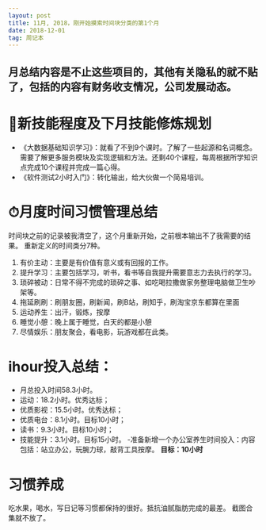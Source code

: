 ```yaml
---
layout: post
title: 11月, 2018，刚开始摸索时间块分类的第1个月
date: 2018-12-01
tag: 周记本
---
```

## 月总结内容是不止这些项目的，其他有关隐私的就不贴了，包括的内容有财务收支情况，公司发展动态。

# 🏹新技能程度及下月技能修炼规划
* 《大数据基础知识学习》：就看了不到9个课时。了解了一些起源和名词概念。需要了解更多服务模块及实现逻辑和方法。还剩40个课程，每周根据所学知识点完成10个课程并完成一篇心得。
* 《软件测试2小时入门》：转化输出，给大伙做一个简易培训。

# ⏱月度时间习惯管理总结
时间块之前的记录被我清空了，这个月重新开始，之前根本输出不了我需要的结果。
重新定义的时间类分7种。
1. 有价主动：主要是有价值有意义或有回报的工作。
2. 提升学习：主要包括学习，听书，看书等自我提升需要意志力去执行的学习。
3. 琐碎被动：日常不得不完成的琐碎之事、如吃喝拉撒做家务整理电脑做卫生吵架等。
4. 拖延刷刷：刷朋友圈，刷新闻，刷B站，刷知乎，刷淘宝京东都算在里面
5. 运动养生：出汗，锻炼，按摩
6. 睡觉小憩：晚上属于睡觉，白天的都是小憩
7. 尽情娱乐：朋友聚会，看电影，玩游戏都在此类。

# ihour投入总结：
- 月总投入时间58.3小时。
- 运动：18.2小时。优秀达标；
- 优质影视：15.5小时。优秀达标；
- 优质电台：8.1小时。目标10小时；
- 读书：9.3小时。目标10小时；
- 技能提升：3.1小时。目标15小时。
-准备新增一个办公室养生时间投入：内容包括：站立办公，玩腕力球，敲背工具按摩。
**目标：10小时**

# 习惯养成
吃水果，喝水，写日记等习惯都保持的很好。抵抗油腻脂肪完成的最差。
截图合集就不放了。
